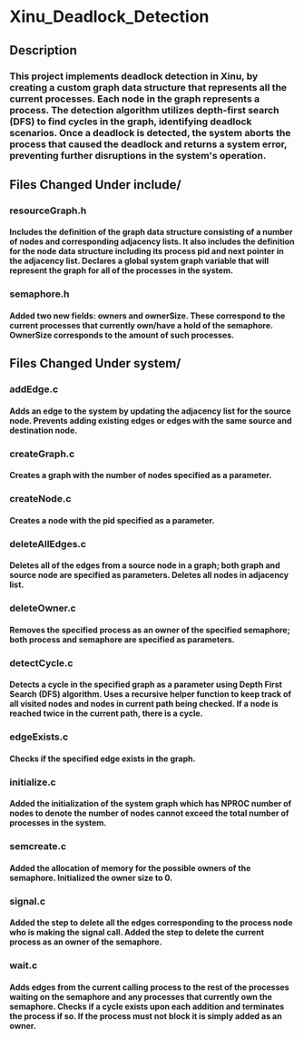 # Xinu_Deadlock_Detection
## Description
### This project implements deadlock detection in Xinu, by creating a custom graph data structure that represents all the current processes. Each node in the graph represents a process. The detection algorithm utilizes depth-first search (DFS) to find cycles in the graph, identifying deadlock scenarios. Once a deadlock is detected, the system aborts the process that caused the deadlock and returns a system error, preventing further disruptions in the system's operation.

## Files Changed Under include/
### resourceGraph.h 
#### Includes the definition of the graph data structure consisting of a number of nodes and corresponding adjacency lists. It also includes the definition for the node data structure including its process pid and next pointer in the adjacency list. Declares a global system graph variable that will represent the graph for all of the processes in the system.
### semaphore.h
#### Added two new fields: owners and ownerSize. These correspond to the current processes that currently own/have a hold of the semaphore. OwnerSize corresponds to the amount of such processes.

## Files Changed Under system/
### addEdge.c
#### Adds an edge to the system by updating the adjacency list for the source node. Prevents adding existing edges or edges with the same source and destination node.
### createGraph.c
#### Creates a graph with the number of nodes specified as a parameter. 
### createNode.c
#### Creates a node with the pid specified as a parameter.
### deleteAllEdges.c
#### Deletes all of the edges from a source node in a graph; both graph and source node are specified as parameters. Deletes all nodes in adjacency list.
### deleteOwner.c
#### Removes the specified process as an owner of the specified semaphore; both process and semaphore are specified as parameters. 
### detectCycle.c
#### Detects a cycle in the specified graph as a parameter using Depth First Search (DFS) algorithm. Uses a recursive helper function to keep track of all visited nodes and nodes in current path being checked. If a node is reached twice in the current path, there is a cycle.
### edgeExists.c
#### Checks if the specified edge exists in the graph.
### initialize.c
#### Added the initialization of the system graph which has NPROC number of nodes to denote the number of nodes cannot exceed the total number of processes in the system.
### semcreate.c
#### Added the allocation of memory for the possible owners of the semaphore. Initialized the owner size to 0.
### signal.c
#### Added the step to delete all the edges corresponding to the process node who is making the signal call. Added the step to delete the current process as an owner of the semaphore.
### wait.c
#### Adds edges from the current calling process to the rest of the processes waiting on the semaphore and any processes that currently own the semaphore. Checks if a cycle exists upon each addition and terminates the process if so. If the process must not block it is simply added as an owner. 

